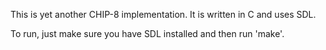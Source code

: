 
This is yet another CHIP-8 implementation. It is written in C and uses SDL.

To run, just make sure you have SDL installed and then run 'make'.

